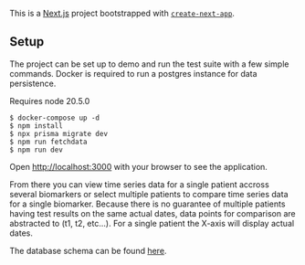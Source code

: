 This is a [Next.js](https://nextjs.org/) project bootstrapped with [`create-next-app`](https://github.com/vercel/next.js/tree/canary/packages/create-next-app).

## Setup

The project can be set up to demo and run the test suite with a few simple commands. Docker is required to run a postgres instance for data persistence.

Requires node 20.5.0

```console
$ docker-compose up -d
$ npm install
$ npx prisma migrate dev
$ npm run fetchdata
$ npm run dev
```


Open [http://localhost:3000](http://localhost:3000) with your browser to see the application.

From there you can view time series data for a single patient accross several biomarkers or select multiple patients to compare time series data for a single biomarker. Because there is no guarantee of multiple patients having test results on the same actual dates, data points for comparison are abstracted to (t1, t2, etc...). For a single patient the X-axis will display actual dates.

The database schema can be found [here](https://github.com/ritchiea/casestudy/blob/main/prisma/schema.prisma).